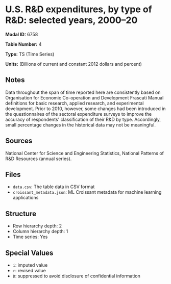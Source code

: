 # U.S. R&D expenditures, by type of R&D: selected years, 2000&#8211;20

**Modal ID:** 6758

**Table Number:** 4

**Type:** TS (Time Series)

**Units:** (Billions of current and constant 2012 dollars and percent)

## Notes

Data throughout the span of time reported here are consistently based on Organisation for Economic Co-operation and Development Frascati Manual definitions for basic research, applied research, and experimental development. Prior to 2010, however, some changes had been introduced in the questionnaires of the sectoral expenditure surveys to improve the accuracy of respondents' classification of their R&D by type. Accordingly, small percentage changes in the historical data may not be meaningful.

## Sources

National Center for Science and Engineering Statistics, National Patterns of R&D Resources (annual series).

## Files

- `data.csv`: The table data in CSV format
- `croissant_metadata.json`: ML Croissant metadata for machine learning applications

## Structure

- Row hierarchy depth: 2
- Column hierarchy depth: 1
- Time series: Yes

## Special Values

- `i`: imputed value
- `r`: revised value
- `D`: suppressed to avoid disclosure of confidential information
